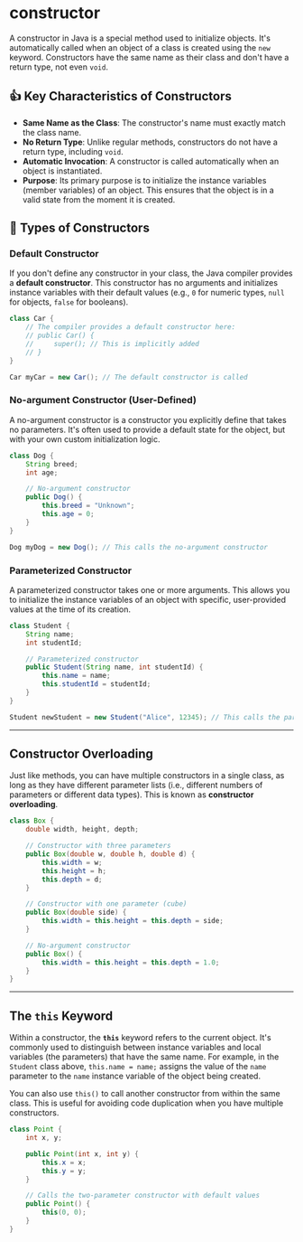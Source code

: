 # constructor
A constructor in Java is a special method used to initialize objects. It's automatically called when an object of a class is created using the `new` keyword. Constructors have the same name as their class and don't have a return type, not even `void`.


## 👍 Key Characteristics of Constructors

  * **Same Name as the Class**: The constructor's name must exactly match the class name.
  * **No Return Type**: Unlike regular methods, constructors do not have a return type, including `void`.
  * **Automatic Invocation**: A constructor is called automatically when an object is instantiated.
  * **Purpose**: Its primary purpose is to initialize the instance variables (member variables) of an object. This ensures that the object is in a valid state from the moment it is created.



## 🌟 Types of Constructors

### Default Constructor

If you don't define any constructor in your class, the Java compiler provides a **default constructor**. This constructor has no arguments and initializes instance variables with their default values (e.g., `0` for numeric types, `null` for objects, `false` for booleans).

```java
class Car {
    // The compiler provides a default constructor here:
    // public Car() {
    //     super(); // This is implicitly added
    // }
}

Car myCar = new Car(); // The default constructor is called
```

### No-argument Constructor (User-Defined)

A no-argument constructor is a constructor you explicitly define that takes no parameters. It's often used to provide a default state for the object, but with your own custom initialization logic.

```java
class Dog {
    String breed;
    int age;

    // No-argument constructor
    public Dog() {
        this.breed = "Unknown";
        this.age = 0;
    }
}

Dog myDog = new Dog(); // This calls the no-argument constructor
```

### Parameterized Constructor

A parameterized constructor takes one or more arguments. This allows you to initialize the instance variables of an object with specific, user-provided values at the time of its creation.

```java
class Student {
    String name;
    int studentId;

    // Parameterized constructor
    public Student(String name, int studentId) {
        this.name = name;
        this.studentId = studentId;
    }
}

Student newStudent = new Student("Alice", 12345); // This calls the parameterized constructor
```

-----

## Constructor Overloading

Just like methods, you can have multiple constructors in a single class, as long as they have different parameter lists (i.e., different numbers of parameters or different data types). This is known as **constructor overloading**.

```java
class Box {
    double width, height, depth;

    // Constructor with three parameters
    public Box(double w, double h, double d) {
        this.width = w;
        this.height = h;
        this.depth = d;
    }

    // Constructor with one parameter (cube)
    public Box(double side) {
        this.width = this.height = this.depth = side;
    }

    // No-argument constructor
    public Box() {
        this.width = this.height = this.depth = 1.0;
    }
}
```

-----

## The `this` Keyword

Within a constructor, the **`this`** keyword refers to the current object. It's commonly used to distinguish between instance variables and local variables (the parameters) that have the same name. For example, in the `Student` class above, `this.name = name;` assigns the value of the `name` parameter to the `name` instance variable of the object being created.

You can also use `this()` to call another constructor from within the same class. This is useful for avoiding code duplication when you have multiple constructors.

```java
class Point {
    int x, y;

    public Point(int x, int y) {
        this.x = x;
        this.y = y;
    }

    // Calls the two-parameter constructor with default values
    public Point() {
        this(0, 0); 
    }
}
```


